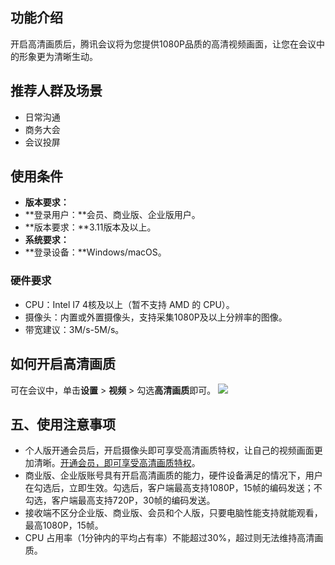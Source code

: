 ## 功能介绍
开启高清画质后，腾讯会议将为您提供1080P品质的高清视频画面，让您在会议中的形象更为清晰生动。

## 推荐人群及场景
- 日常沟通
- 商务大会
- 会议投屏

## 使用条件
- **版本要求：**
 - **登录用户：**会员、商业版、企业版用户。
 - **版本要求：**3.11版本及以上。
- **系统要求：**
 - **登录设备：**Windows/macOS。

### 硬件要求
- CPU：Intel I7 4核及以上（暂不支持 AMD 的 CPU）。
- 摄像头：内置或外置摄像头，支持采集1080P及以上分辨率的图像。
- 带宽建议：3M/s-5M/s。

## 如何开启高清画质
可在会议中，单击**设置** > **视频** > 勾选**高清画质**即可。
![](https://qcloudimg.tencent-cloud.cn/raw/9380e4ffb423b8fe89ef4ab3e10f6bc6.png)

## 五、使用注意事项
- 个人版开通会员后，开启摄像头即可享受高清画质特权，让自己的视频画面更加清晰。[开通会员，即可享受高清画质特权](https://meeting.tencent.com/buy.html?open-vip=1&mid=p.help.wz)。
- 商业版、企业版账号具有开启高清画质的能力，硬件设备满足的情况下，用户在勾选后，立即生效。勾选后，客户端最高支持1080P，15帧的编码发送；不勾选，客户端最高支持720P，30帧的编码发送。
- 接收端不区分企业版、商业版、会员和个人版，只要电脑性能支持就能观看，最高1080P，15帧。
- CPU 占用率（1分钟内的平均占有率）不能超过30%，超过则无法维持高清画质。

